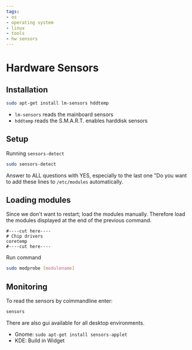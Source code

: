 ```yaml
---
tags:
- os
- operating system
- linux
- tools
- hw sensors
---
```

# Hardware Sensors

## Installation

``` bash
sudo apt-get install lm-sensors hddtemp
```

-   `lm-sensors` reads the mainboard sensors
-   `hddtemp` reads the S.M.A.R.T. enables harddisk sensors

## Setup

Running `sensors-detect`

``` bash
sudo sensors-detect
```

Answer to ALL questions with YES, especially to the last one "Do you want to add these lines to `/etc/modules` automatically.

## Loading modules

Since we don't want to restart; load the modules manually. Therefore load the modules displayed at the end of the previous command.

```
#----cut here----
# Chip drivers
coretemp
#----cut here----
```

Run command

``` bash
sudo modprobe [modulename]
```

## Monitoring

To read the sensors by coimmandline enter:

``` bash
sensors
```

There are also gui available for all desktop environments.

- Gnome: `sudo apt-get install sensors-applet`
- KDE: Build in Widget